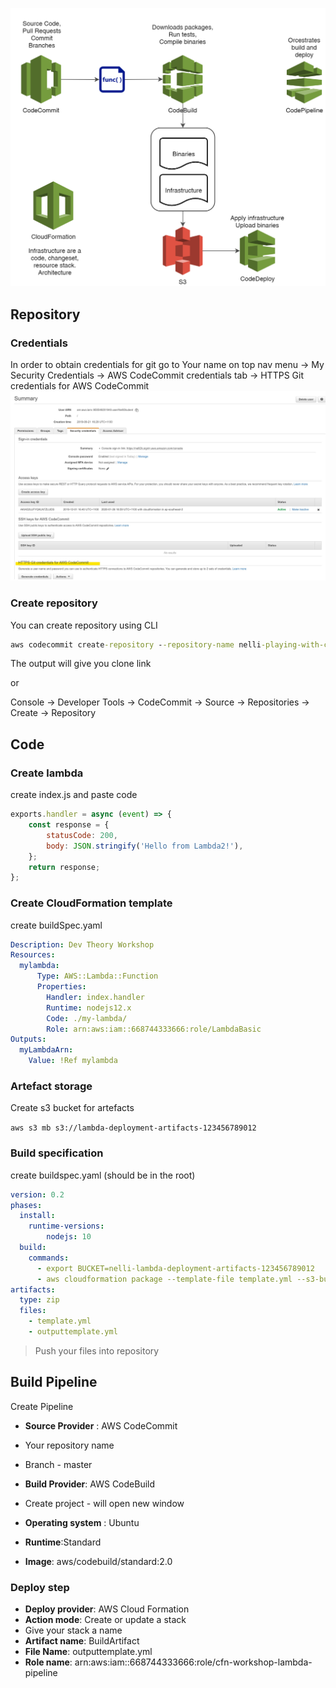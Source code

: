 ![Theory](./img/cicd-pipeline.png)

## Repository
### Credentials
In order to obtain credentials for git go to  Your name on top nav menu -> My Security Credentials -> AWS CodeCommit credentials tab -> HTTPS Git credentials for AWS CodeCommit
![Git credentials. Step 2](./img/git-credentials.jpg)

### Create repository
You can create repository using CLI

```cmd 
aws codecommit create-repository --repository-name nelli-playing-with-ci
```
The output will give you clone link

or

Console -> Developer Tools -> CodeCommit -> Source -> Repositories -> Create -> Repository

## Code
### Create lambda
create index.js and paste code 
```javascript
exports.handler = async (event) => {
    const response = {
        statusCode: 200,
        body: JSON.stringify('Hello from Lambda2!'),
    };
    return response;
};
```

### Create CloudFormation template
create buildSpec.yaml

```yaml
Description: Dev Theory Workshop
Resources:
  mylambda:
      Type: AWS::Lambda::Function
      Properties: 
        Handler: index.handler
        Runtime: nodejs12.x
        Code: ./my-lambda/
        Role: arn:aws:iam::668744333666:role/LambdaBasic
Outputs:
  myLambdaArn:
    Value: !Ref mylambda

```

### Artefact storage
Create s3 bucket for artefacts 

```aws s3 mb s3://lambda-deployment-artifacts-123456789012```

### Build specification
create buildspec.yaml (should be in the root)
```yaml
version: 0.2
phases:
  install:
    runtime-versions:
        nodejs: 10
  build:
    commands:
      - export BUCKET=nelli-lambda-deployment-artifacts-123456789012
      - aws cloudformation package --template-file template.yml --s3-bucket $BUCKET --output-template-file outputtemplate.yml
artifacts:
  type: zip
  files:
    - template.yml
    - outputtemplate.yml

```

> Push your files into repository

## Build Pipeline
Create Pipeline
- __Source Provider__ : AWS CodeCommit
- Your repository name
- Branch - master

- __Build Provider__: AWS CodeBuild
- Create project - will open new window
- __Operating system__ : Ubuntu
- __Runtime__:Standard
- __Image__: aws/codebuild/standard:2.0


### Deploy step
- __Deploy provider__: AWS Cloud Formation
- __Action mode__: Create or update a stack
- Give your stack a name
- __Artifact name__: BuildArtifact
- __File Name__: outputtemplate.yml
- __Role name__: arn:aws:iam::668744333666:role/cfn-workshop-lambda-pipeline